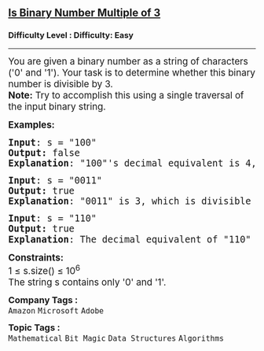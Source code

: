 <h2><a href="https://www.geeksforgeeks.org/problems/is-binary-number-multiple-of-30654/1?page=1&difficulty=Easy&status=unsolved&sortBy=submissions">Is Binary Number Multiple of 3</a></h2><h3>Difficulty Level : Difficulty: Easy</h3><hr><div class="problems_problem_content__Xm_eO"><p><span style="font-size: 14pt;">You are given a binary number as a string of characters ('0' and '1'). Your task is to determine whether this binary number is divisible by 3.&nbsp;<br><strong style="font-size: 18.6667px;">Note:</strong><span style="font-size: 18.6667px;"> Try to accomplish this using a single traversal of the input binary string.</span></span></p>
<p><span style="font-size: 14pt;"><strong>Examples:</strong></span></p>
<pre><span style="font-size: 14pt;"><strong>Input</strong>: s = "100"
<strong>Output:</strong> false
<strong>Explanation</strong>: "100"'s decimal equivalent is 4, which is not divisible by 3.</span></pre>
<pre><span style="font-size: 14pt;"><strong>Input</strong>: s = "0011"
<strong>Output:</strong> true
<strong>Explanation</strong>: "0011" is 3, which is divisible by 3.</span></pre>
<pre><span style="font-size: 14pt;"><strong>Input</strong>: s = "110"
<strong>Output:</strong> true
<strong>Explanation</strong>: The decimal equivalent of "110" is <code>6</code><span style="font-family: -apple-system, BlinkMacSystemFont, 'Segoe UI', Roboto, Oxygen, Ubuntu, Cantarell, 'Open Sans', 'Helvetica Neue', sans-serif;">, which is divisible by 3.</span></span></pre>
<p><span style="font-size: 14pt;"><strong>Constraints:</strong><br>1 ≤ s.size() ≤ 10<sup>6<br></sup></span><span style="font-size: 18.6667px;">The string s contains only '0' and '1'.</span></p></div><p><span style=font-size:18px><strong>Company Tags : </strong><br><code>Amazon</code>&nbsp;<code>Microsoft</code>&nbsp;<code>Adobe</code>&nbsp;<br><p><span style=font-size:18px><strong>Topic Tags : </strong><br><code>Mathematical</code>&nbsp;<code>Bit Magic</code>&nbsp;<code>Data Structures</code>&nbsp;<code>Algorithms</code>&nbsp;